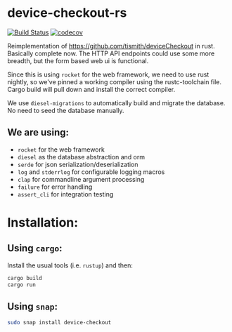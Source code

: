 device-checkout-rs
==================
[![Build Status](https://travis-ci.org/tismith/device-checkout-rs.svg?branch=master)](https://travis-ci.org/tismith/device-checkout-rs)
[![codecov](https://codecov.io/gh/tismith/device-checkout-rs/branch/master/graph/badge.svg)](https://codecov.io/gh/tismith/device-checkout-rs)

Reimplementation of https://github.com/tismith/deviceCheckout in rust. Basically complete now. The HTTP API endpoints could use some more breadth, but the form based web ui is functional.

Since this is using `rocket` for the web framework, we need to use rust nightly, so we've pinned a working compiler using the rustc-toolchain file. Cargo build will pull down and install the correct compiler.

We use `diesel-migrations` to automatically build and migrate the database. No need to seed the database manually.

We are using:
-------------
* `rocket` for the web framework
* `diesel` as the database abstraction and orm
* `serde` for json serialization/deserialization
* `log` and `stderrlog` for configurable logging macros
* `clap` for commandline argument processing
* `failure` for error handling
* `assert_cli` for integration testing

Installation:
=============

Using `cargo`:
--------------

Install the usual tools (i.e. `rustup`) and then:
```sh
cargo build
cargo run
```

Using `snap`:
-------------

```sh
sudo snap install device-checkout
```

